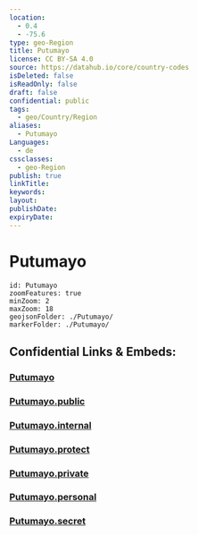 ```yaml
---
location:
  - 0.4
  - -75.6
type: geo-Region
title: Putumayo
license: CC BY-SA 4.0
source: https://datahub.io/core/country-codes
isDeleted: false
isReadOnly: false
draft: false
confidential: public
tags:
  - geo/Country/Region
aliases:
  - Putumayo
Languages:
  - de
cssclasses:
  - geo-Region
publish: true
linkTitle:
keywords:
layout:
publishDate:
expiryDate:
---
```


# Putumayo

```leaflet
id: Putumayo
zoomFeatures: true 
minZoom: 2 
maxZoom: 18
geojsonFolder: ./Putumayo/
markerFolder: ./Putumayo/
```


## Confidential Links & Embeds: 

### [Putumayo](/_Standards/Earth/Continent/America~South/Colombia/departments~Colombia/Putumayo.md) 

### [Putumayo.public](/_public/Earth/Continent/America~South/Colombia/departments~Colombia/Putumayo.public.md) 

### [Putumayo.internal](/_internal/Earth/Continent/America~South/Colombia/departments~Colombia/Putumayo.internal.md) 

### [Putumayo.protect](/_protect/Earth/Continent/America~South/Colombia/departments~Colombia/Putumayo.protect.md) 

### [Putumayo.private](/_private/Earth/Continent/America~South/Colombia/departments~Colombia/Putumayo.private.md) 

### [Putumayo.personal](/_personal/Earth/Continent/America~South/Colombia/departments~Colombia/Putumayo.personal.md) 

### [Putumayo.secret](/_secret/Earth/Continent/America~South/Colombia/departments~Colombia/Putumayo.secret.md)

